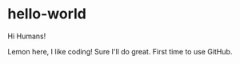 # hello-world

Hi Humans!

Lemon here, I like coding! Sure I'll do great.
First time to use GitHub.
